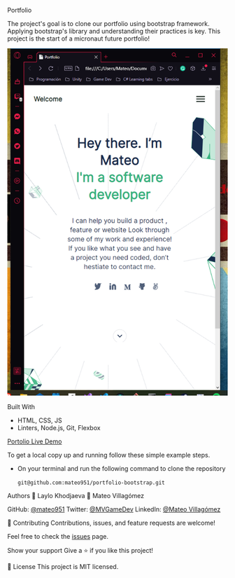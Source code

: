 Portfolio

The project's goal is to clone our portfolio using bootstrap framework. Applying bootstrap's library and understanding their practices is key. This project is the start of a micronaut future portfolio!

![Alt text](/media/screenshot_1.png?raw=true)

Built With
- HTML, CSS, JS
- Linters, Node.js, Git, Flexbox

[Portolio Live Demo](https://mateo951.github.io/portfolio-bootstrap/)

To get a local copy up and running follow these simple example steps.
- On your terminal and run the following command to clone the repository
  
  `git@github.com:mateo951/portfolio-bootstrap.git`

Authors
:woman: Laylo Khodjaeva 
:man: Mateo Villagómez

GitHub: [@mateo951](https://github.com/mateo951)
Twitter: [@MVGameDev](https://twitter.com/MVGameDev)
LinkedIn: [@Mateo Villagómez](https://www.linkedin.com/in/mateo-villagómez/)

🤝 Contributing
Contributions, issues, and feature requests are welcome!

Feel free to check the [issues](https://github.com/mateo951/portfolio/issues) page.

Show your support
Give a ⭐️ if you like this project!

📝 License
This project is MIT licensed.
